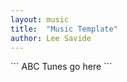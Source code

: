 ```yaml
---
layout: music
title:  "Music Template"
author: Lee Savide
---
```

<div class="abctext">
```
ABC Tunes go here
```
</div>
